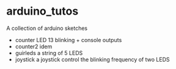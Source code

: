 # arduino_tutos
A collection of arduino sketches

- counter	LED 13 blinking + console outputs
- counter2	idem
- guirleds	a string of 5 LEDS
- joystick	a joystick control the blinking frequency of two LEDS 
